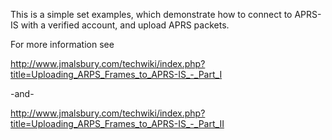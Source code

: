 This is a simple set examples, which demonstrate how to connect to 
APRS-IS with a verified account, and upload APRS packets.

For more information see

http://www.jmalsbury.com/techwiki/index.php?title=Uploading_ARPS_Frames_to_APRS-IS_-_Part_I

-and-

http://www.jmalsbury.com/techwiki/index.php?title=Uploading_ARPS_Frames_to_APRS-IS_-_Part_II
